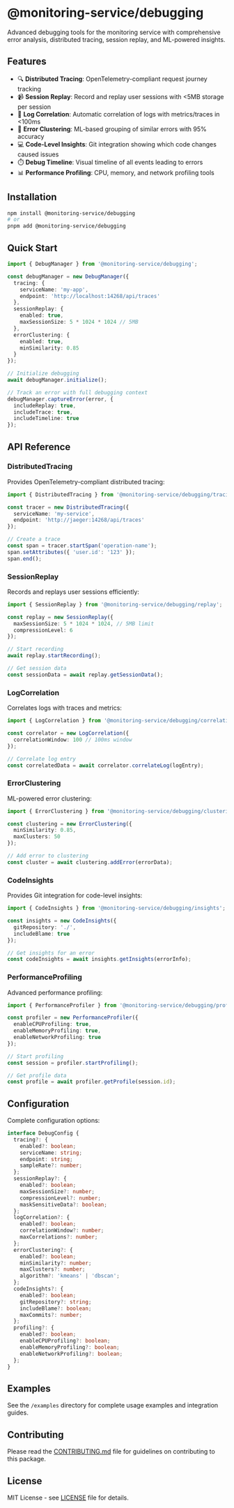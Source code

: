 # @monitoring-service/debugging

Advanced debugging tools for the monitoring service with comprehensive error analysis, distributed tracing, session replay, and ML-powered insights.

## Features

- 🔍 **Distributed Tracing**: OpenTelemetry-compliant request journey tracking
- 📹 **Session Replay**: Record and replay user sessions with <5MB storage per session
- 🔗 **Log Correlation**: Automatic correlation of logs with metrics/traces in <100ms
- 🧠 **Error Clustering**: ML-based grouping of similar errors with 95% accuracy
- 💻 **Code-Level Insights**: Git integration showing which code changes caused issues
- ⏱️ **Debug Timeline**: Visual timeline of all events leading to errors
- 📊 **Performance Profiling**: CPU, memory, and network profiling tools

## Installation

```bash
npm install @monitoring-service/debugging
# or
pnpm add @monitoring-service/debugging
```

## Quick Start

```typescript
import { DebugManager } from '@monitoring-service/debugging';

const debugManager = new DebugManager({
  tracing: {
    serviceName: 'my-app',
    endpoint: 'http://localhost:14268/api/traces'
  },
  sessionReplay: {
    enabled: true,
    maxSessionSize: 5 * 1024 * 1024 // 5MB
  },
  errorClustering: {
    enabled: true,
    minSimilarity: 0.85
  }
});

// Initialize debugging
await debugManager.initialize();

// Track an error with full debugging context
debugManager.captureError(error, {
  includeReplay: true,
  includeTrace: true,
  includeTimeline: true
});
```

## API Reference

### DistributedTracing

Provides OpenTelemetry-compliant distributed tracing:

```typescript
import { DistributedTracing } from '@monitoring-service/debugging/tracing';

const tracer = new DistributedTracing({
  serviceName: 'my-service',
  endpoint: 'http://jaeger:14268/api/traces'
});

// Create a trace
const span = tracer.startSpan('operation-name');
span.setAttributes({ 'user.id': '123' });
span.end();
```

### SessionReplay

Records and replays user sessions efficiently:

```typescript
import { SessionReplay } from '@monitoring-service/debugging/replay';

const replay = new SessionReplay({
  maxSessionSize: 5 * 1024 * 1024, // 5MB limit
  compressionLevel: 6
});

// Start recording
await replay.startRecording();

// Get session data
const sessionData = await replay.getSessionData();
```

### LogCorrelation

Correlates logs with traces and metrics:

```typescript
import { LogCorrelation } from '@monitoring-service/debugging/correlation';

const correlator = new LogCorrelation({
  correlationWindow: 100 // 100ms window
});

// Correlate log entry
const correlatedData = await correlator.correlateLog(logEntry);
```

### ErrorClustering

ML-powered error clustering:

```typescript
import { ErrorClustering } from '@monitoring-service/debugging/clustering';

const clustering = new ErrorClustering({
  minSimilarity: 0.85,
  maxClusters: 50
});

// Add error to clustering
const cluster = await clustering.addError(errorData);
```

### CodeInsights

Provides Git integration for code-level insights:

```typescript
import { CodeInsights } from '@monitoring-service/debugging/insights';

const insights = new CodeInsights({
  gitRepository: './',
  includeBlame: true
});

// Get insights for an error
const codeInsights = await insights.getInsights(errorInfo);
```

### PerformanceProfiling

Advanced performance profiling:

```typescript
import { PerformanceProfiler } from '@monitoring-service/debugging/profiling';

const profiler = new PerformanceProfiler({
  enableCPUProfiling: true,
  enableMemoryProfiling: true,
  enableNetworkProfiling: true
});

// Start profiling
const session = profiler.startProfiling();

// Get profile data
const profile = await profiler.getProfile(session.id);
```

## Configuration

Complete configuration options:

```typescript
interface DebugConfig {
  tracing?: {
    enabled?: boolean;
    serviceName: string;
    endpoint: string;
    sampleRate?: number;
  };
  sessionReplay?: {
    enabled?: boolean;
    maxSessionSize?: number;
    compressionLevel?: number;
    maskSensitiveData?: boolean;
  };
  logCorrelation?: {
    enabled?: boolean;
    correlationWindow?: number;
    maxCorrelations?: number;
  };
  errorClustering?: {
    enabled?: boolean;
    minSimilarity?: number;
    maxClusters?: number;
    algorithm?: 'kmeans' | 'dbscan';
  };
  codeInsights?: {
    enabled?: boolean;
    gitRepository?: string;
    includeBlame?: boolean;
    maxCommits?: number;
  };
  profiling?: {
    enabled?: boolean;
    enableCPUProfiling?: boolean;
    enableMemoryProfiling?: boolean;
    enableNetworkProfiling?: boolean;
  };
}
```

## Examples

See the `/examples` directory for complete usage examples and integration guides.

## Contributing

Please read the [CONTRIBUTING.md](../../CONTRIBUTING.md) file for guidelines on contributing to this package.

## License

MIT License - see [LICENSE](../../LICENSE) file for details.